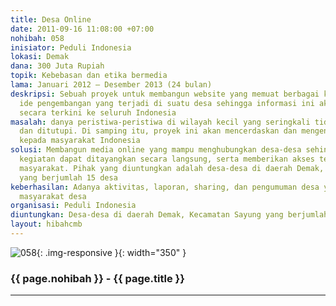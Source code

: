 ```yaml
---
title: Desa Online
date: 2011-09-16 11:08:00 +07:00
nohibah: 058
inisiator: Peduli Indonesia
lokasi: Demak
dana: 300 Juta Rupiah
topik: Kebebasan dan etika bermedia
lama: Januari 2012 – Desember 2013 (24 bulan)
deskripsi: Sebuah proyek untuk membangun website yang memuat berbagai kejadian atau
  ide pengembangan yang terjadi di suatu desa sehingga informasi ini akan segera tersebar
  secara terkini ke seluruh Indonesia
masalah: danya peristiwa-peristiwa di wilayah kecil yang seringkali tidak diangkat
  dan ditutupi. Di samping itu, proyek ini akan mencerdaskan dan mengenalkan teknologi
  kepada masyarakat Indonesia
solusi: Membangun media online yang mampu menghubungkan desa-desa sehingga setiap
  kegiatan dapat ditayangkan secara langsung, serta memberikan akses teknologi bagi
  masyarakat. Pihak yang diuntungkan adalah desa-desa di daerah Demak, Kecamatan Sayung
  yang berjumlah 15 desa
keberhasilan: Adanya aktivitas, laporan, sharing, dan pengumuman desa yang diberikan
  masyarakat desa
organisasi: Peduli Indonesia
diuntungkan: Desa-desa di daerah Demak, Kecamatan Sayung yang berjumlah 15 desa
layout: hibahcmb
---
```


![058](/static/img/hibahcmb/058.png){: .img-responsive }{: width="350" }

### {{ page.nohibah }} - {{ page.title }}

---
